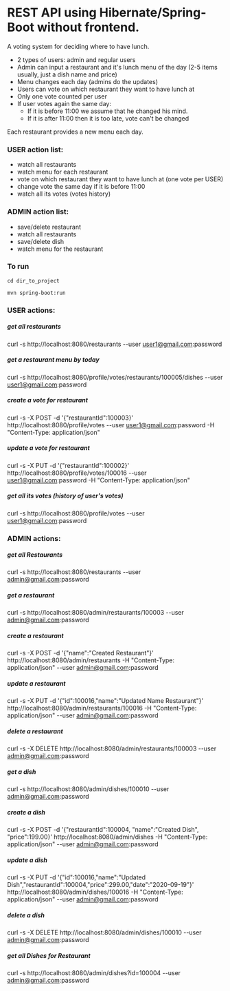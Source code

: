 # REST API using Hibernate/Spring-Boot **without frontend**.
A voting system for deciding where to have lunch.

 * 2 types of users: admin and regular users
 * Admin can input a restaurant and it's lunch menu of the day (2-5 items usually, just a dish name and price)
 * Menu changes each day (admins do the updates)
 * Users can vote on which restaurant they want to have lunch at
 * Only one vote counted per user
 * If user votes again the same day:
    - If it is before 11:00 we assume that he changed his mind.
    - If it is after 11:00 then it is too late, vote can't be changed

Each restaurant provides a new menu each day.

### USER action list:
* watch all restaurants
* watch menu for each restaurant
* vote on which restaurant they want to have lunch at (one vote per USER)
* change vote the same day if it is before 11:00
* watch all its votes (votes history)

### ADMIN action list:
* save/delete restaurant
* watch all restaurants
* save/delete dish
* watch menu for the restaurant

### To run
`cd dir_to_project`

`mvn spring-boot:run`

### USER actions:
##### get all restaurants
curl -s http://localhost:8080/restaurants --user user1@gmail.com:password
##### get a restaurant menu by today
curl -s http://localhost:8080/profile/votes/restaurants/100005/dishes --user user1@gmail.com:password
##### create a vote for restaurant
curl -s -X POST -d '{"restaurantId":100003}' http://localhost:8080/profile/votes --user user1@gmail.com:password -H "Content-Type: application/json"
##### update a vote for restaurant
curl -s -X PUT -d '{"restaurantId":100002}' http://localhost:8080/profile/votes/100016 --user user1@gmail.com:password -H "Content-Type: application/json"
##### get all its votes (history of user's votes)
curl -s http://localhost:8080/profile/votes --user user1@gmail.com:password

### ADMIN actions:
##### get all Restaurants
curl -s http://localhost:8080/restaurants --user admin@gmail.com:password
##### get a restaurant
curl -s http://localhost:8080/admin/restaurants/100003 --user admin@gmail.com:password
##### create a restaurant
curl -s -X POST -d '{"name":"Created Restaurant"}' http://localhost:8080/admin/restaurants -H "Content-Type: application/json" --user admin@gmail.com:password
##### update a restaurant
curl -s -X PUT -d '{"id":100016,"name":"Updated Name Restaurant"}' http://localhost:8080/admin/restaurants/100016 -H "Content-Type: application/json" --user admin@gmail.com:password
##### delete a restaurant
curl -s -X DELETE http://localhost:8080/admin/restaurants/100003 --user admin@gmail.com:password
##### get a dish
curl -s http://localhost:8080/admin/dishes/100010 --user admin@gmail.com:password
##### create a dish
curl -s -X POST -d '{"restaurantId":100004, "name":"Created Dish", "price":199.00}' http://localhost:8080/admin/dishes -H "Content-Type: application/json" --user admin@gmail.com:password
##### update a dish
curl -s -X PUT -d '{"id":100016,"name":"Updated Dish","restaurantId":100004,"price":299.00,"date":"2020-09-19"}' http://localhost:8080/admin/dishes/100016 -H "Content-Type: application/json" --user admin@gmail.com:password
##### delete a dish
curl -s -X DELETE http://localhost:8080/admin/dishes/100010 --user admin@gmail.com:password
##### get all Dishes for Restaurant
curl -s http://localhost:8080/admin/dishes?id=100004 --user admin@gmail.com:password

